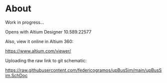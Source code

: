 # About

Work in progress...

Opens with Altium Designer 10.589.22577

Also, view it online in Altium 360:

https://www.altium.com/viewer/

Uploading the raw link to git schematic:

https://raw.githubusercontent.com/federicogramos/upBusSim/main/upBusSim.SchDoc